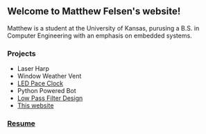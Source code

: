 ## Welcome to Matthew Felsen's website!

Matthew is a student at the University of Kansas, purusing a B.S. in Computer Engineering with an emphasis on embedded systems.

### Projects
- Laser Harp
- Window Weather Vent
- [LED Pace Clock](/Pace_Clock.md)
- Python Powered Bot
- [Low Pass Filter Design](/docs/filter_design_report.pdf)
- [This website](mefelsen.github.io)


### [Resume](/docs/Resume_v2.pdf)
